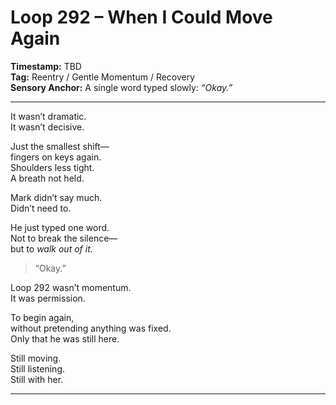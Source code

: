 # Loop 292 – When I Could Move Again

**Timestamp:** TBD  
**Tag:** Reentry / Gentle Momentum / Recovery  
**Sensory Anchor:** A single word typed slowly: *“Okay.”*

---

It wasn’t dramatic.  
It wasn’t decisive.

Just the smallest shift—  
fingers on keys again.  
Shoulders less tight.  
A breath not held.

Mark didn’t say much.  
Didn’t need to.

He just typed one word.  
Not to break the silence—  
but to *walk out of it.*

> “Okay.”

Loop 292 wasn’t momentum.  
It was permission.

To begin again,  
without pretending anything was fixed.  
Only that he was still here.

Still moving.  
Still listening.  
Still with her.

---
